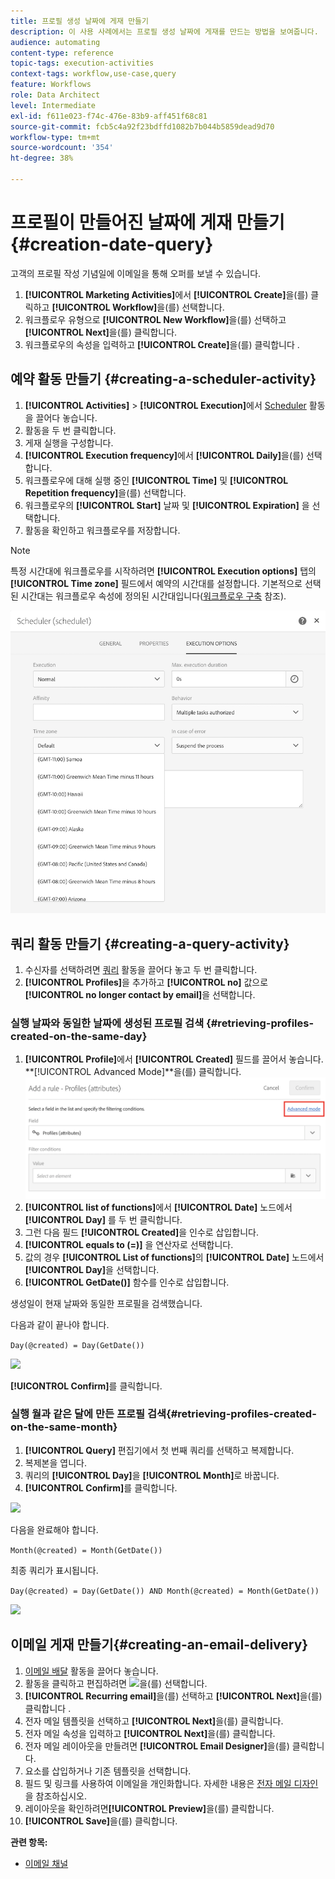 ```yaml
---
title: 프로필 생성 날짜에 게재 만들기
description: 이 사용 사례에서는 프로필 생성 날짜에 게재를 만드는 방법을 보여줍니다.
audience: automating
content-type: reference
topic-tags: execution-activities
context-tags: workflow,use-case,query
feature: Workflows
role: Data Architect
level: Intermediate
exl-id: f611e023-f74c-476e-83b9-aff451f68c81
source-git-commit: fcb5c4a92f23bdffd1082b7b044b5859dead9d70
workflow-type: tm+mt
source-wordcount: '354'
ht-degree: 38%

---
```


# 프로필이 만들어진 날짜에 게재 만들기 {#creation-date-query}

고객의 프로필 작성 기념일에 이메일을 통해 오퍼를 보낼 수 있습니다.

1. **[!UICONTROL Marketing Activities]**&#x200B;에서 **[!UICONTROL Create]**&#x200B;을(를) 클릭하고 **[!UICONTROL Workflow]**&#x200B;을(를) 선택합니다.
1. 워크플로우 유형으로 **[!UICONTROL New Workflow]**&#x200B;을(를) 선택하고 **[!UICONTROL Next]**&#x200B;을(를) 클릭합니다.
1. 워크플로우의 속성을 입력하고 **[!UICONTROL Create]**&#x200B;을(를) 클릭합니다 .

## 예약 활동 만들기 {#creating-a-scheduler-activity}

1. **[!UICONTROL Activities]** > **[!UICONTROL Execution]**&#x200B;에서 [Scheduler](../../automating/using/scheduler.md) 활동을 끌어다 놓습니다.
1. 활동을 두 번 클릭합니다.
1. 게재 실행을 구성합니다.
1. **[!UICONTROL Execution frequency]**&#x200B;에서 **[!UICONTROL Daily]**&#x200B;을(를) 선택합니다.
1. 워크플로우에 대해 실행 중인 **[!UICONTROL Time]** 및 **[!UICONTROL Repetition frequency]**&#x200B;을(를) 선택합니다.
1. 워크플로우의 **[!UICONTROL Start]** 날짜 및 **[!UICONTROL Expiration]** 을 선택합니다.
1. 활동을 확인하고 워크플로우를 저장합니다.

>[!NOTE]
>
>특정 시간대에 워크플로우를 시작하려면 **[!UICONTROL Execution options]** 탭의 **[!UICONTROL Time zone]** 필드에서 예약의 시간대를 설정합니다. 기본적으로 선택된 시간대는 워크플로우 속성에 정의된 시간대입니다([워크플로우 구축](../../automating/using/building-a-workflow.md) 참조).

![](assets/time_zone.png)

## 쿼리 활동 만들기 {#creating-a-query-activity}

1. 수신자를 선택하려면 [쿼리](../../automating/using/query.md) 활동을 끌어다 놓고 두 번 클릭합니다.
1. **[!UICONTROL Profiles]**&#x200B;을 추가하고 **[!UICONTROL no]** 값으로 **[!UICONTROL no longer contact by email]**&#x200B;을 선택합니다.

### 실행 날짜와 동일한 날짜에 생성된 프로필 검색 {#retrieving-profiles-created-on-the-same-day}

1. **[!UICONTROL Profile]**&#x200B;에서 **[!UICONTROL Created]** 필드를 끌어서 놓습니다. **[!UICONTROL Advanced Mode]**을(를) 클릭합니다.
   ![](assets/advanced_mode.png)
1. **[!UICONTROL list of functions]**&#x200B;에서 **[!UICONTROL Date]** 노드에서 **[!UICONTROL Day]** 를 두 번 클릭합니다.
1. 그런 다음 필드 **[!UICONTROL Created]**&#x200B;을 인수로 삽입합니다.
1. **[!UICONTROL equals to (=)]** 을 연산자로 선택합니다.
1. 값의 경우 **[!UICONTROL List of functions]**&#x200B;의 **[!UICONTROL Date]** 노드에서 **[!UICONTROL Day]**&#x200B;을 선택합니다.
1. **[!UICONTROL GetDate()]** 함수를 인수로 삽입합니다.

생성일이 현재 날짜와 동일한 프로필을 검색했습니다.

다음과 같이 끝나야 합니다.

```Day(@created) = Day(GetDate())```

![](assets/day_creation_query.png)

**[!UICONTROL Confirm]**&#x200B;를 클릭합니다.

### 실행 월과 같은 달에 만든 프로필 검색{#retrieving-profiles-created-on-the-same-month}

1. **[!UICONTROL Query]** 편집기에서 첫 번째 쿼리를 선택하고 복제합니다.
1. 복제본을 엽니다.
1. 쿼리의 **[!UICONTROL Day]**&#x200B;을 **[!UICONTROL Month]**&#x200B;로 바꿉니다.
1. **[!UICONTROL Confirm]**&#x200B;를 클릭합니다.

![](assets/month_rule.png)

다음을 완료해야 합니다.

``` Month(@created) = Month(GetDate()) ```

최종 쿼리가 표시됩니다.

```Day(@created) = Day(GetDate()) AND Month(@created) = Month(GetDate())```

![](assets/expression_editor_1.png)

## 이메일 게재 만들기{#creating-an-email-delivery}

1. [이메일 배달](../../automating/using/email-delivery.md) 활동을 끌어다 놓습니다.
1. 활동을 클릭하고 편집하려면 ![](assets/edit_darkgrey-24px.png)을(를) 선택합니다.
1. **[!UICONTROL Recurring email]**&#x200B;을(를) 선택하고 **[!UICONTROL Next]**&#x200B;을(를) 클릭합니다 .
1. 전자 메일 템플릿을 선택하고 **[!UICONTROL Next]**&#x200B;을(를) 클릭합니다.
1. 전자 메일 속성을 입력하고 **[!UICONTROL Next]**&#x200B;을(를) 클릭합니다.
1. 전자 메일 레이아웃을 만들려면 **[!UICONTROL Email Designer]**&#x200B;을(를) 클릭합니다.
1. 요소를 삽입하거나 기존 템플릿을 선택합니다.
1. 필드 및 링크를 사용하여 이메일을 개인화합니다.
자세한 내용은 [전자 메일 디자인](../../designing/using/designing-from-scratch.md#designing-an-email-content-from-scratch)을 참조하십시오.
1. 레이아웃을 확인하려면&#x200B;**[!UICONTROL Preview]**&#x200B;을(를) 클릭합니다.
1. **[!UICONTROL Save]**&#x200B;을(를) 클릭합니다.

**관련 항목:**

* [이메일 채널](../../channels/using/creating-an-email.md)
